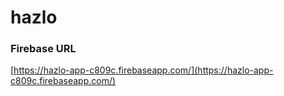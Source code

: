 # hazlo

### Firebase URL
[https://hazlo-app-c809c.firebaseapp.com/](https://hazlo-app-c809c.firebaseapp.com/)